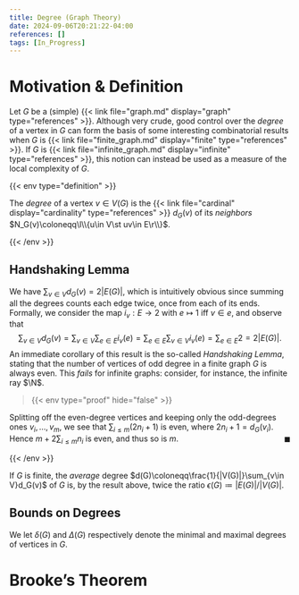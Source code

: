 ```yaml
---
title: Degree (Graph Theory)
date: 2024-09-06T20:21:22-04:00
references: []
tags: [In_Progress]
---
```


# Motivation & Definition

Let $G$ be a (simple) {{< link file="graph.md" display="graph" type="references" >}}. Although very crude, good control over the *degree* of a vertex in $G$ can form the basis of some interesting combinatorial results when $G$ is {{< link file="finite_graph.md" display="finite" type="references" >}}. If $G$ is {{< link file="infinite_graph.md" display="infinite" type="references" >}}, this notion can instead be used as a measure of the local complexity of $G$.

{{< env type="definition" >}}

The *degree* of a vertex $v\in V(G)$ is the {{< link file="cardinal" display="cardinality" type="references" >}} $d_G(v)$ of its *neighbors* $N_G(v)\coloneqq\l\\{u\in V\st uv\in E\r\\}$.

{{< /env >}}

<h2 id="handshaking_lemma">Handshaking Lemma</h2>

We have $\sum_{v\in V}d_G(v)=2|E(G)|$, which is intuitively obvious since summing all the degrees counts each edge twice, once from each of its ends. Formally, we consider the map $i_v:E\to2$ with $e\mapsto1$ iff $v\in e$, and observe that
$$\begin{equation}
    \sum_{v\in V}d_G(v)=\sum_{v\in V}\sum_{e\in E}i_v(e)=\sum_{e\in E}\sum_{v\in V}i_v(e)=\sum_{e\in E}2=2|E(G)|.
\end{equation}$$
An immediate corollary of this result is the so-called *Handshaking Lemma*, stating that the number of vertices of odd degree in a finite graph $G$ is always even. This *fails* for infinite graphs: consider, for instance, the infinite ray $\N$.

>{{< env type="proof" hide="false" >}}

Splitting off the even-degree vertices and keeping only the odd-degrees ones $v_i,\dots,v_m$, we see that $\sum_{i\leq m}(2n_i+1)$ is even, where $2n_i+1=d_G(v_i)$. Hence $m+2\sum_{i\leq m}n_i$ is even, and thus so is $m$.<span style="float:right;">$\blacksquare$</span>

{{< /env >}}

If $G$ is finite, the *average* degree $d(G)\coloneqq\frac{1}{|V(G)|}\sum_{v\in V}d_G(v)$ of $G$ is, by the result above, twice the ratio $\epsilon(G)\coloneqq|E(G)|/|V(G)|$.

## Bounds on Degrees

We let $\delta(G)$ and $\Delta(G)$ respectively denote the minimal and maximal degrees of vertices in $G$.

# Brooke’s Theorem

